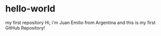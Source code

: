 # hello-world
my first repository
Hi, i'm Juan Emilio from Argentina and this is my first GitHub Repository!
